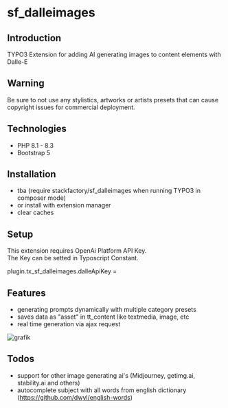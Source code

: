 # sf_dalleimages

## Introduction
TYPO3 Extension for adding AI generating images to content elements with Dalle-E

## Warning
Be sure to not use any stylistics, artworks or artists presets that can cause copyright issues for commercial deployment.

## Technologies
- PHP 8.1 - 8.3
- Bootstrap 5

## Installation

- tba (require stackfactory/sf_dalleimages when running TYPO3 in composer mode)
- or install with extension manager
- clear caches

## Setup 
This extension requires OpenAi Platform API Key. </br>
The Key can be setted in Typoscript Constant.</br> 

plugin.tx_sf_dalleimages.dalleApiKey = 

## Features
- generating prompts dynamically with multiple category presets
- saves data as "asset" in tt_content like textmedia, image, etc 
- real time generation via ajax request

![grafik](https://github.com/akaufhold/sf_dalleimages/assets/27824413/bfc64ede-093b-4fb1-9e8a-583cbcfc389e)

## Todos
- support for other image generating ai's (Midjourney, getimg.ai, stability.ai and others)
- autocomplete subject with all words from english dictionary (https://github.com/dwyl/english-words)
